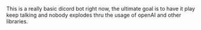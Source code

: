 This is a really basic dicord bot right now, the ultimate goal is to have it play keep talking and nobody explodes 
thru the usage of openAI and other libraries.